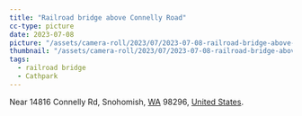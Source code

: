 ```yaml
---
title: "Railroad bridge above Connelly Road"
cc-type: picture
date: 2023-07-08
picture: "/assets/camera-roll/2023/07/2023-07-08-railroad-bridge-above-connelly-road/20230709_015831807_iOS.jpg"
thumbnail: "/assets/camera-roll/2023/07/2023-07-08-railroad-bridge-above-connelly-road/20230709_015831807_iOS-thumbnail.jpg"
tags:
  - railroad bridge
  - Cathpark
---
```

Near 14816 Connelly Rd, Snohomish, [WA](/washington/) 98296, [United States](/united-states/).